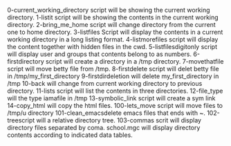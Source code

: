 0-current_working_directory script will be showing the current working directory.
1-listit script will be showing the contents in the current working directory.
2-bring_me_home script will change directory from the current one to home directory.
3-listfiles Script will display the contents in a current working directory in a long listing format.
4-listmorefiles script will display the content together with hidden files in the cwd.
5-listfilesdigitonly script will display user and groups that contents belong to as numbers.
6-firstdirectory script will create a directory in a /tmp directory.
7-movethatfile script will move betty file from /tmp.
8-firstdelete script will delet betty file in /tmp/my_first_directory
9-firstdirdeletion will delete  my_first_directory in /tmp
10-back will change from current working directory to previous directory.
11-lists script will list the contents in three directories.
12-file_type will the type iamafile in /tmp
13-symbolic_link script will create a sym link 
14-copy_html will copy the html files.
100-lets_move script will move files to /tmp/u directory
101-clean_emacsdelete emacs files that ends with ~.
102-treescript will a relative directory tree.
103-commas scrit will display directory files separated by coma.
school.mgc will display directory contents according to indicated data tables.

